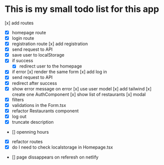 # This is my small todo list for this app

[x] add routes

-   [x] homepage route
-   [x] login route
-   [x] registration route
        [x] add registration
-   [x] send request to API
-   [x] save user to localStorage
-   [x] if success
    -   [x] redirect user to the homepage
-   [x] if error
        [x] render the same form
        [x] add log in
-   [x] send request to API
-   [x] redirect after success
-   [x] show error message on error
        [x] use user model
        [x] add tailwind
        [x] create one AuthComponent
        [x] show list of restaurants
        [x] modal
-   [x] filters
-   [x] validations in the Form.tsx
-   [x] refactor Restaurants component
-   [x] log out
-   [x] truncate description
-   [] openning hours
-   [x] refactor routes
-   [x] do I need to check localstorage in Homepage.tsx
-   [] page dissappears on referesh on netlify
